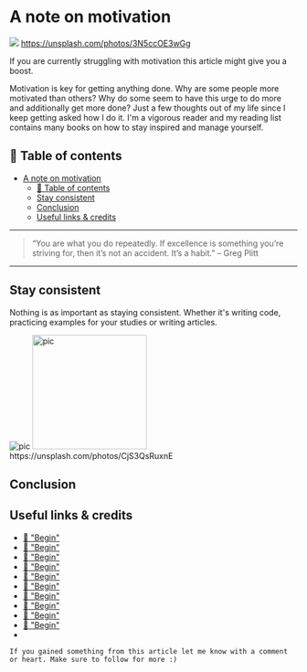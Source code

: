 # A note on motivation

[<img src="https://images.unsplash.com/photo-1490237014491-822aee911b99?dpr=2&auto=format&fit=crop&w=767&h=512&q=80&cs=tinysrgb&crop=&bg=">](
https://unsplash.com/photos/3N5ccOE3wGg)
https://unsplash.com/photos/3N5ccOE3wGg

If you are currently struggling with motivation this article might give you a boost.


Motivation is key for getting anything done. Why are some people more motivated than others? Why do some seem to have this urge to do more and additionally get more done? Just a few thoughts out of my life since I keep getting asked how I do it. I'm a vigorous reader and my reading list contains many books on how to stay inspired and manage yourself.


## 📄 Table of contents


<!-- toc orderedList:0 depthFrom:1 depthTo:6 -->

* [A note on motivation](#a-note-on-motivation)
  * [📄 Table of contents](#table-of-contents)
  * [Stay consistent](#stay-consistent)
  * [Conclusion](#conclusion)
  * [Useful links & credits](#useful-links-credits)

<!-- tocstop -->



---

>“You are what you do repeatedly. If excellence is something you’re striving for, then it’s not an accident. It’s a habit.” – Greg Plitt

---
## Stay consistent

Nothing is as important as staying consistent. Whether it's writing code, practicing examples for your studies or writing articles. 

<img src="http://i.imgur.com/LnAozlx.jpg" alt="pic"/>







<img src="https://images.unsplash.com/photo-1491947153227-33d59da6c448?dpr=2&auto=format&fit=crop&w=767&h=767&q=80&cs=tinysrgb&crop=&bg=" alt="pic" height="200"/>
https://unsplash.com/photos/CjS3QsRuxnE


## Conclusion



## Useful links & credits
- [📄 "Begin"](afgafgadgads)
- [📄 "Begin"](afgafgadgads)
- [📄 "Begin"](afgafgadgads)
- [📄 "Begin"](afgafgadgads)
- [📄 "Begin"](afgafgadgads)
- [📄 "Begin"](afgafgadgads)
- [📄 "Begin"](afgafgadgads)
- [📄 "Begin"](afgafgadgads)
- [📄 "Begin"](afgafgadgads)
- [📄 "Begin"](afgafgadgads)
-

```
If you gained something from this article let me know with a comment or heart. Make sure to follow for more :)
```

<!-- Written by Daniel Deutsch (deudan1010@gmail.com) -->
